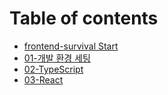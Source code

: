 # Table of contents

* [frontend-survival Start](README.md)
* [01-개발 환경 세팅](01.md)
* [02-TypeScript](02-typescript.md)
* [03-React](03-react.md)
